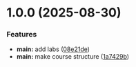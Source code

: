 # 1.0.0 (2025-08-30)


### Features

* **main:** add labs ([08e21de](github.com/vigestry/os-intro/commits/08e21ded77c865655e3b6c23950b2ec392fe62e6))
* **main:** make course structure ([1a7429b](github.com/vigestry/os-intro/commits/1a7429b2a4d6cc10972ce5265dce06e588bcb1ff))



